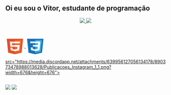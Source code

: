 ## Oi eu sou o Vitor, estudante de programação
<div align="center">
  <a href="https://github.com/vitor-nmk">
  <img height="180em" src="https://github-readme-stats.vercel.app/api?username=vitor-nmk&show_icons=true&theme=highcontrast&include_all_commits=true&count_private=true"/>
  <img height="180em" src="https://github-readme-stats.vercel.app/api/top-langs/?username=vitor-nmk&layout=compact&langs_count=7&theme=highcontrast"/>
</div>
  
  ##
  
<div style="display: inline_block"><br>
  
  <img align="center" alt="Rafa-HTML" height="50" width="60" src="https://raw.githubusercontent.com/devicons/devicon/master/icons/html5/html5-original.svg">
  <img align="center" alt="Rafa-CSS" height="50" width="60" src="https://raw.githubusercontent.com/devicons/devicon/master/icons/css3/css3-original.svg">
  
 src="https://media.discordapp.net/attachments/639956127056134178/890373478988013628/Publicacoes_Instagram_1_1.png?width=676&height=676">
</div>
  
  ##
 
<div> 
  <a href="[https://instagram.com/rafaballerini](https://www.instagram.com/vitugarcia58/)" target="_blank"><img src="https://img.shields.io/badge/-Instagram-%23E4405F?style=for-the-badge&logo=instagram&logoColor=white" target="_blank"></a>
  <a href = "mailto:vitorgarcia58@hotmaail.com"><img src="https://img.shields.io/badge/-Gmail-%23333?style=for-the-badge&logo=gmail&logoColor=white" target="_blank"></a>

</div>
